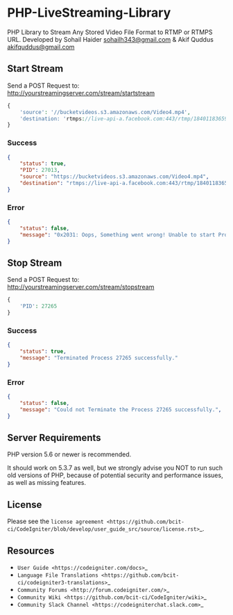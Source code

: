 # PHP-LiveStreaming-Library

PHP Library to Stream Any Stored Video File Format to RTMP or RTMPS URL. Developed by Sohail Haider sohailh343@gmail.com & Akif Quddus akifquddus@gmail.com

## Start Stream

Send a POST Request to:
http://yourstreamingserver.com/stream/startstream

```php
{
    'source': '//bucketvideos.s3.amazonaws.com/Video4.mp4',
    'destination: 'rtmps://live-api-a.facebook.com:443/rtmp/1840118365998379?ds=1&s_sw=0&a=ATjIps5N8axKP4bu'
}
```

### Success

```json
{
    "status": true,
    "PID": 27013,
    "source": "https://bucketvideos.s3.amazonaws.com/Video4.mp4",
    "destination": "rtmps://live-api-a.facebook.com:443/rtmp/1840118365998379?ds=1&s_sw=0&a=ATjIps5N8axKP4bu"
}
```

### Error

```json
{
    "status": false,
    "message": "0x2031: Oops, Something went wrong! Unable to start Processing.",
}
```

## Stop Stream

Send a POST Request to:
http://yourstreamingserver.com/stream/stopstream

```php
{
    'PID': 27265
}
```

### Success

```json
{
    "status": true,
    "message": "Terminated Process 27265 successfully."
}
```

### Error

```json
{
    "status": false,
    "message": "Could not Terminate the Process 27265 successfully.",
}
```

## Server Requirements

PHP version 5.6 or newer is recommended.

It should work on 5.3.7 as well, but we strongly advise you NOT to run
such old versions of PHP, because of potential security and performance
issues, as well as missing features.


## License

Please see the `license
agreement <https://github.com/bcit-ci/CodeIgniter/blob/develop/user_guide_src/source/license.rst>`_.

## Resources

-  `User Guide <https://codeigniter.com/docs>`_
-  `Language File Translations <https://github.com/bcit-ci/codeigniter3-translations>`_
-  `Community Forums <http://forum.codeigniter.com/>`_
-  `Community Wiki <https://github.com/bcit-ci/CodeIgniter/wiki>`_
-  `Community Slack Channel <https://codeigniterchat.slack.com>`_
